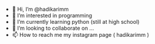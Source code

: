 - 👋 Hi, I’m @hadikarimm
- 👀 I’m interested in programming
- 🌱 I’m currently learning python (still at high school)
- 💞️ I’m looking to collaborate on ...
- 📫 How to reach me my instagram page ( hadikarimm )

<!---
hadikarimm/hadikarimm is a ✨ special ✨ repository because its `README.md` (this file) appears on your GitHub profile.
You can click the Preview link to take a look at your changes.
--->
